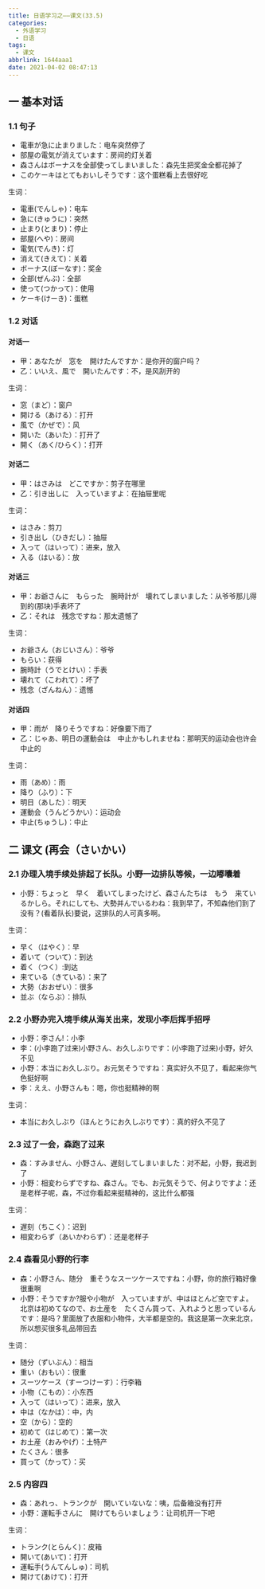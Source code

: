 ```yaml
---
title: 日语学习之——课文(33.5)
categories:
  - 外语学习
  - 日语
tags:
  - 课文
abbrlink: 1644aaa1
date: 2021-04-02 08:47:13
---
```

## 一 基本对话

### 1.1 句子

* 電車が急に止まりました：电车突然停了
* 部屋の電気が消えています：房间的灯关着
* 森さんはボーナスを全部使ってしまいました：森先生把奖金全都花掉了
* このケーキはとてもおいしそうです：这个蛋糕看上去很好吃

<!--more-->

生词：

* 電車(でんしゃ)：电车
* 急に(きゅうに)：突然
* 止まり(とまり)：停止
* 部屋(へや)：房间
* 電気(でんき)：灯
* 消えて(きえて)：关着
* ボーナス(ぼーなす)：奖金
* 全部(ぜんぶ)：全部
* 使って(つかって)：使用
* ケーキ(けーき)：蛋糕

### 1.2 对话

#### 对话一

* 甲：あなたが　窓を　開けたんですか：是你开的窗户吗？
* 乙：いいえ、風で　開いたんです：不，是风刮开的

生词：

* 窓（まど）：窗户
* 開ける（あける）：打开
* 風で（かぜで）：风
* 開いた（あいた）：打开了
* 開く（あく/ひらく）：打开

#### 对话二

* 甲：はさみは　どこですか：剪子在哪里
* 乙：引き出しに　入っていますよ：在抽屉里呢

生词：

* はさみ：剪刀
* 引き出し（ひきだし）：抽屉
* 入って（はいって）：进来，放入
* 入る（はいる）：放

#### 对话三

* 甲：お爺さんに　もらった　腕時計が　壊れてしまいました：从爷爷那儿得到的(那块)手表坏了
* 乙：それは　残念ですね：那太遗憾了

生词：

* お爺さん（おじいさん）：爷爷
* もらい：获得
* 腕時計（うでとけい）：手表
* 壊れて（こわれて）：坏了
* 残念（ざんねん）：遗憾

####  对话四

* 甲：雨が　降りそうですね：好像要下雨了
* 乙：じゃあ、明日の運動会は　中止かもしれませね：那明天的运动会也许会中止的

生词：

* 雨（あめ）：雨
* 降り（ふり）：下
* 明日（あした）：明天
* 運動会（うんどうかい）：运动会
* 中止(ちゅうし)：中止

## 二 课文 (再会（さいかい）

### 2.1 办理入境手续处排起了长队。小野一边排队等候，一边嘟囔着

* 小野：ちょっと　早く　着いてしまったけど、森さんたちは　もう　来ているかしら。それにしても、大勢并んでいるわね：我到早了，不知森他们到了没有？(看着队长)要说，这排队的人可真多啊。

生词：

* 早く（はやく）：早
* 着いて（ついて）：到达
* 着く（つく）:到达
* 来ている（きている）：来了
* 大勢（おおぜい）：很多
* 並ぶ（ならぶ）：排队

### 2.2 小野办完入境手续从海关出来，发现小李后挥手招呼


* 小野：李さん!：小李
* 李：(小李跑了过来)小野さん、お久しぶりです：(小李跑了过来)小野，好久不见
* 小野：本当にお久しぶり。お元気そうですね：真实好久不见了，看起来你气色挺好啊
* 李：ええ、小野さんも：嗯，你也挺精神的啊

生词：

* 本当にお久しぶり（ほんとうにお久しぶりです）：真的好久不见了

### 2.3 过了一会，森跑了过来

* 森：すみません、小野さん、遅刻してしまいました：对不起，小野，我迟到了
* 小野：相変わらずですね、森さん。でも、お元気そうで、何よりですよ：还是老样子呢，森，不过你看起来挺精神的，这比什么都强

生词：

* 遅刻（ちこく）：迟到
* 相変わらず（あいかわらず）：还是老样子

### 2.4 森看见小野的行李

* 森：小野さん、随分　重そうなスーツケースですね：小野，你的旅行箱好像很重啊
* 小野：そうですか?服や小物が　入っていますが、中はほとんど空ですよ。北京は初めてなので、お土産を　たくさん買って、入れようと思っているんです：是吗？里面放了衣服和小物件，大半都是空的。我这是第一次来北京，所以想买很多礼品带回去

生词：

* 随分（ずいぶん）：相当
* 重い（おもい）：很重
* スーツケース（すーつけーす）：行李箱
* 小物（こもの）：小东西
* 入って（はいって）：进来，放入
* 中は（なかは）：中，内
* 空（から）：空的
* 初めて（はじめて）：第一次
* お土産（おみやげ）：土特产
* たくさん：很多
* 買って（かって）：买


### 2.5 内容四

* 森：あれっ、トランクが　開いていないな：咦，后备箱没有打开
* 小野：運転手さんに　開けてもらいましょう：让司机开一下吧

生词：

* トランク(とらんく)：皮箱
* 開いて(あいて)：打开
* 運転手(うんてんしゅ)：司机
* 開けて(あけて)：打开